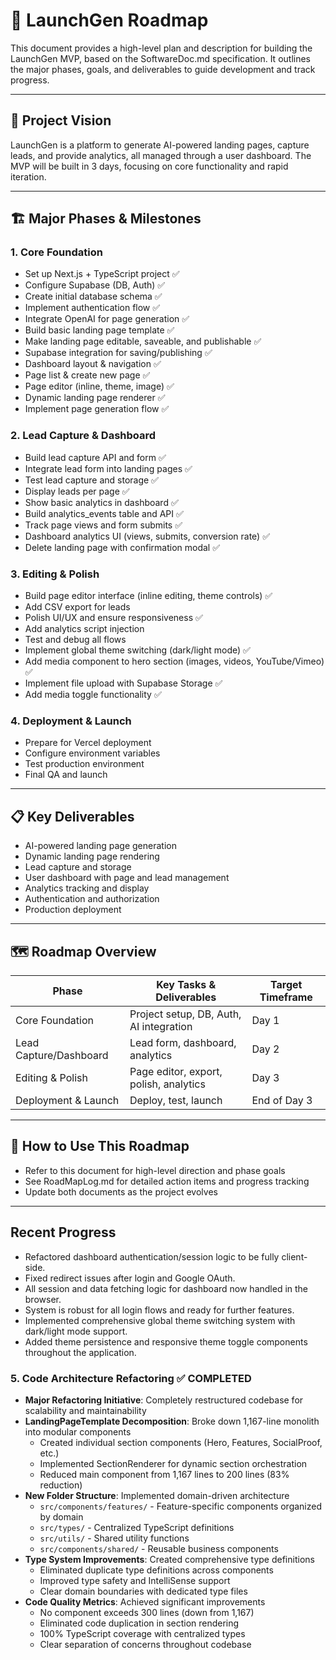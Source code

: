 # 🚀 LaunchGen Roadmap

This document provides a high-level plan and description for building the LaunchGen MVP, based on the SoftwareDoc.md specification. It outlines the major phases, goals, and deliverables to guide development and track progress.

---

## 🎯 Project Vision

LaunchGen is a platform to generate AI-powered landing pages, capture leads, and provide analytics, all managed through a user dashboard. The MVP will be built in 3 days, focusing on core functionality and rapid iteration.

---

## 🏗️ Major Phases & Milestones

### 1. Core Foundation
- Set up Next.js + TypeScript project ✅
- Configure Supabase (DB, Auth) ✅
- Create initial database schema ✅
- Implement authentication flow ✅
- Integrate OpenAI for page generation ✅
- Build basic landing page template ✅
- Make landing page editable, saveable, and publishable ✅
- Supabase integration for saving/publishing ✅
- Dashboard layout & navigation ✅
- Page list & create new page ✅
- Page editor (inline, theme, image) ✅
- Dynamic landing page renderer ✅
- Implement page generation flow ✅

### 2. Lead Capture & Dashboard
- Build lead capture API and form ✅
- Integrate lead form into landing pages ✅
- Test lead capture and storage ✅
- Display leads per page ✅
- Show basic analytics in dashboard ✅
- Build analytics_events table and API ✅
- Track page views and form submits ✅
- Dashboard analytics UI (views, submits, conversion rate) ✅
- Delete landing page with confirmation modal ✅

### 3. Editing & Polish
- Build page editor interface (inline editing, theme controls) ✅
- Add CSV export for leads
- Polish UI/UX and ensure responsiveness ✅
- Add analytics script injection
- Test and debug all flows
- Implement global theme switching (dark/light mode) ✅
- Add media component to hero section (images, videos, YouTube/Vimeo) ✅
- Implement file upload with Supabase Storage ✅
- Add media toggle functionality ✅

### 4. Deployment & Launch
- Prepare for Vercel deployment
- Configure environment variables
- Test production environment
- Final QA and launch

---

## 📋 Key Deliverables
- AI-powered landing page generation
- Dynamic landing page rendering
- Lead capture and storage
- User dashboard with page and lead management
- Analytics tracking and display
- Authentication and authorization
- Production deployment

---

## 🗺️ Roadmap Overview

| Phase                | Key Tasks & Deliverables                | Target Timeframe |
|----------------------|-----------------------------------------|------------------|
| Core Foundation      | Project setup, DB, Auth, AI integration | Day 1            |
| Lead Capture/Dashboard| Lead form, dashboard, analytics         | Day 2            |
| Editing & Polish     | Page editor, export, polish, analytics  | Day 3            |
| Deployment & Launch  | Deploy, test, launch                    | End of Day 3     |

---

## 🔄 How to Use This Roadmap
- Refer to this document for high-level direction and phase goals
- See RoadMapLog.md for detailed action items and progress tracking
- Update both documents as the project evolves

---

## Recent Progress
- Refactored dashboard authentication/session logic to be fully client-side.
- Fixed redirect issues after login and Google OAuth.
- All session and data fetching logic for dashboard now handled in the browser.
- System is robust for all login flows and ready for further features.
- Implemented comprehensive global theme switching system with dark/light mode support.
- Added theme persistence and responsive theme toggle components throughout the application.

### 5. Code Architecture Refactoring ✅ COMPLETED
- **Major Refactoring Initiative**: Completely restructured codebase for scalability and maintainability
- **LandingPageTemplate Decomposition**: Broke down 1,167-line monolith into modular components
  - Created individual section components (Hero, Features, SocialProof, etc.)
  - Implemented SectionRenderer for dynamic section orchestration
  - Reduced main component from 1,167 lines to 200 lines (83% reduction)
- **New Folder Structure**: Implemented domain-driven architecture
  - `src/components/features/` - Feature-specific components organized by domain
  - `src/types/` - Centralized TypeScript definitions
  - `src/utils/` - Shared utility functions
  - `src/components/shared/` - Reusable business components
- **Type System Improvements**: Created comprehensive type definitions
  - Eliminated duplicate type definitions across components
  - Improved type safety and IntelliSense support
  - Clear domain boundaries with dedicated type files
- **Code Quality Metrics**: Achieved significant improvements
  - No component exceeds 300 lines (down from 1,167)
  - Eliminated code duplication in section rendering
  - 100% TypeScript coverage with centralized types
  - Clear separation of concerns throughout codebase 
